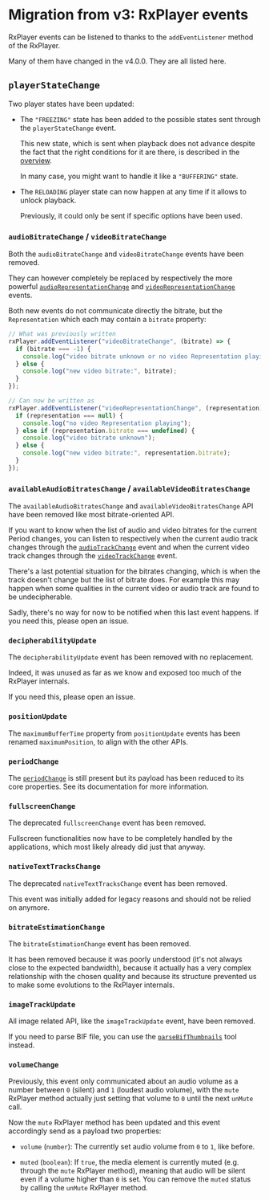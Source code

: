 # Migration from v3: RxPlayer events

RxPlayer events can be listened to thanks to the `addEventListener` method of
the RxPlayer.

Many of them have changed in the v4.0.0. They are all listed here.


## `playerStateChange`

Two player states have been updated:

  - The `"FREEZING"` state has been added to the possible states sent through
    the `playerStateChange` event.

    This new state, which is sent when playback does not advance despite
    the fact that the right conditions for it are there, is described in the
    [overview](./Overview.md).

    In many case, you might want to handle it like a `"BUFFERING"` state.

  - The `RELOADING` player state can now happen at any time if it allows to
    unlock playback.

    Previously, it could only be sent if specific options have been used.


### `audioBitrateChange` / `videoBitrateChange`

Both the `audioBitrateChange` and `videoBitrateChange` events have been removed.

They can however completely be replaced by respectively the more powerful
[`audioRepresentationChange`](../../api/Player_Events.md#audiorepresentationchange)
and
[`videoRepresentationChange`](../../api/Player_Events.md#videorepresentationchange)
events.

Both new events do not communicate directly the bitrate, but the
`Representation` which each may contain a `bitrate` property:
```js
// What was previously written
rxPlayer.addEventListener("videoBitrateChange", (bitrate) => {
  if (bitrate === -1) {
    console.log("video bitrate unknown or no video Representation playing");
  } else {
    console.log("new video bitrate:", bitrate);
  }
});

// Can now be written as
rxPlayer.addEventListener("videoRepresentationChange", (representation) => {
  if (representation === null) {
    console.log("no video Representation playing");
  } else if (representation.bitrate === undefined) {
    console.log("video bitrate unknown");
  } else {
    console.log("new video bitrate:", representation.bitrate);
  }
});
```


###  `availableAudioBitratesChange` / `availableVideoBitratesChange`

The `availableAudioBitratesChange` and  `availableVideoBitratesChange` API have
been removed like most bitrate-oriented API.

If you want to know when the list of audio and video bitrates for the current
Period changes, you can listen to respectively when the current audio track
changes through the
[`audioTrackChange`](../../api/Player_Events.md#audiotrackchange) event and when
the current video track changes through the
[`videoTrackChange`](../../api/Player_Events.md#videotrackchange) event.

There's a last potential situation for the bitrates changing, which is when the
track doesn't change but the list of bitrate does. For example this may happen
when some qualities in the current video or audio track are found to be
undecipherable.

Sadly, there's no way for now to be notified when this last event happens. If
you need this, please open an issue.


### `decipherabilityUpdate`

The `decipherabilityUpdate` event has been removed with no replacement.

Indeed, it was unused as far as we know and exposed too much of the RxPlayer
internals.

If you need this, please open an issue.


### `positionUpdate`

The `maximumBufferTime` property from `positionUpdate` events has been renamed
`maximumPosition`, to align with the other APIs.


### `periodChange`

The [`periodChange`](../../api/Player_Events.md#periodchange) is still present
but its payload has been reduced to its core properties. See its documentation
for more information.


### `fullscreenChange`

The deprecated `fullscreenChange` event has been removed.

Fullscreen functionalities now have to be completely handled by the
applications, which most likely already did just that anyway.


### `nativeTextTracksChange`

The deprecated `nativeTextTracksChange` event has been removed.

This event was initially added for legacy reasons and should not be relied on
anymore.


### `bitrateEstimationChange`

The `bitrateEstimationChange` event has been removed.

It has been removed because it was poorly understood (it's not always close to
the expected bandwidth), because it actually has a very complex relationship
with the chosen quality and because its structure prevented us to make some
evolutions to the RxPlayer internals.


### `imageTrackUpdate`

All image related API, like the `imageTrackUpdate` event, have been removed.

If you need to parse BIF file, you can use the
[`parseBifThumbnails`](../../api/Tools/parseBifThumbnails.md) tool instead.


### `volumeChange`

Previously, this event only communicated about an audio volume as a number
between `0` (silent) and `1` (loudest audio volume), with the `mute` RxPlayer
method actually just setting that volume to `0` until the next `unMute` call.

Now the `mute` RxPlayer method has been updated and this event accordingly send
as a payload two properties:

  - `volume` (`number`): The currently set audio volume from `0` to `1`, like
    before.

  - `muted` (`boolean`): If `true`, the media element is currently muted (e.g.
    through the `mute` RxPlayer method), meaning that audio will be silent even
    if a volume higher than `0` is set.
    You can remove the `muted` status by calling the `unMute` RxPlayer method.

